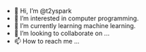 - 👋 Hi, I’m @t2yspark
- 👀 I’m interested in computer programming.
- 🌱 I’m currently learning machine learning.
- 💞️ I’m looking to collaborate on ...
- 📫 How to reach me ...

<!---
t2yspark/t2yspark is a ✨ special ✨ repository because its `README.md` (this file) appears on your GitHub profile.
You can click the Preview link to take a look at your changes.
--->
